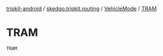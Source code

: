 [tripkit-android](../../index.md) / [skedgo.tripkit.routing](../index.md) / [VehicleMode](index.md) / [TRAM](./-t-r-a-m.md)

# TRAM

`TRAM`